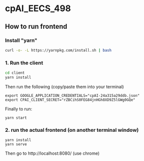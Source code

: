 # cpAI_EECS_498

## How to run frontend

### Install "yarn"

```sh
curl -o- -L https://yarnpkg.com/install.sh | bash
```

### 1. Run the client

```sh
cd client
yarn install
```

Then run the following (copy/paste them into your terminal)

```
export GOOGLE_APPLICATION_CREDENTIALS="cpAI-24a315a29ddb.json"
export CPAI_CLIENT_SECRET="rZBCihS0FEG84jnHGh8XD9Z5lGWg0GQe"
```

Finally to run:

```
yarn start
```

### 2. run the actual frontend (on another terminal window)

```
yarn install
yarn serve
```

Then go to http://localhost:8080/
(use chrome)
